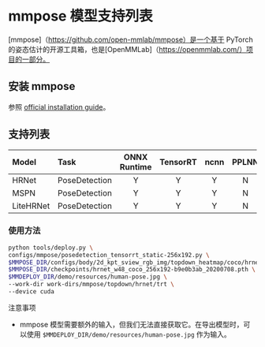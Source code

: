 # mmpose 模型支持列表

\[mmpose\]（https://github.com/open-mmlab/mmpose）是一个基于 PyTorch 的姿态估计的开源工具箱，也是\[OpenMMLab\]（https://openmmlab.com/）项目的一部分。

## 安装 mmpose

参照 [official installation guide](https://mmpose.readthedocs.io/en/latest/install.html)。

## 支持列表

| Model     | Task          | ONNX Runtime | TensorRT | ncnn | PPLNN | OpenVINO |                                        Model config                                         |
| :-------- | :------------ | :----------: | :------: | :--: | :---: | :------: | :-----------------------------------------------------------------------------------------: |
| HRNet     | PoseDetection |      Y       |    Y     |  Y   |   N   |    Y     |   [config](https://mmpose.readthedocs.io/en/latest/papers/backbones.html#hrnet-cvpr-2019)   |
| MSPN      | PoseDetection |      Y       |    Y     |  Y   |   N   |    Y     |   [config](https://mmpose.readthedocs.io/en/latest/papers/backbones.html#mspn-arxiv-2019)   |
| LiteHRNet | PoseDetection |      Y       |    Y     |  Y   |   N   |    Y     | [config](https://mmpose.readthedocs.io/en/latest/papers/backbones.html#litehrnet-cvpr-2021) |

### 使用方法

```bash
python tools/deploy.py \
configs/mmpose/posedetection_tensorrt_static-256x192.py \
$MMPOSE_DIR/configs/body/2d_kpt_sview_rgb_img/topdown_heatmap/coco/hrnet_w48_coco_256x192.py \
$MMPOSE_DIR/checkpoints/hrnet_w48_coco_256x192-b9e0b3ab_20200708.pth \
$MMDEPLOY_DIR/demo/resources/human-pose.jpg \
--work-dir work-dirs/mmpose/topdown/hrnet/trt \
--device cuda
```

注意事项

- mmpose 模型需要额外的输入，但我们无法直接获取它。在导出模型时，可以使用 `$MMDEPLOY_DIR/demo/resources/human-pose.jpg` 作为输入。

